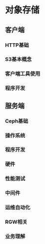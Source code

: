 # 对象存储
## 客户端
### HTTP基础
### S3基本概念
### 客户端工具使用
### 程序开发

## 服务端
### Ceph基础
### 操作系统
### 程序开发
### 硬件
### 性能测试
### 中间件
### 运维自动化
### RGW相关
### 业务理解

